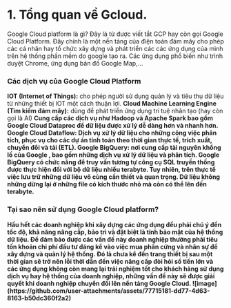 <h1>1. Tổng quan về Gcloud.</h1>
Google Cloud platform là gì? Đây là từ được viết tắt GCP hay còn gọi Google Cloud Platform. Đây chính là một nền tảng của điện toán đám mây cho phép các cá nhân hay tổ chức  xây dựng và phát triển các các ứng dụng của mình trên hệ thống phần mềm do google tạo ra. Các ứng dụng phổ biến như trình duyệt Chrome, ứng dụng bản đồ Google Map,…
<h3>Các dịch vụ của Google Cloud Platform</h3>
<b>IOT (Internet of Things):</b> cho phép người sử dụng quản lý và tiêu thụ dữ liệu từ những thiết bị IOT một cách thuận lợi.
<b>Cloud Machine Learning Engine (Tìm kiếm đám mây):</b> dùng để phát triển ứng dụng trí tuệ nhân tạo (hay còn gọi là AI)
<b><Google Cloud:/b> Cung cấp các dịch vụ như Hadoop và Apache Spark bao gồm Google Cloud Dataproc để dữ liệu được xử lý dễ dàng hơn và nhanh hơn.
<b>Google Cloud Dataflow:</b> Dịch vụ xử lý dữ liệu cho những công việc phân tích, phục vụ cho các dự án tính toán theo thời gian thực tế, trích xuất, chuyển đổi và tải (ETL).
<b>Google BigQuery:</b> nơi cung cấp tài nguyên khổng lồ của Google , bao gồm những dịch vụ xử lý dữ liệu và phân tích. Google BigQuery có chức năng để truy vấn tương tự công cụ SQL truyền thống được thực hiện đối với bộ dữ liệu nhiều terabyte. Tuy nhiên, trên thực tế việc lưu trữ những dữ liệu vô cùng cần thiết và quan trọng.
Dữ liệu không những dừng lại ở những file có kích thước nhỏ mà còn có thể lên đến terabyte.
<h3>Tại sao nên sử dụng Google Cloud platform?</h3>
Hầu hết các doanh nghiệp khi xây dựng các ứng dụng đều phải chú ý đến tốc độ, khả năng nâng cấp, bảo trì và đặt biệt là tính bảo mật của hệ thống dữ liệu. Để đảm bảo được các vấn đề này doanh nghiệp thường phải tiêu tốn khoản chi phí đầu tư đáng kể vào việc mua phần cứng và nhân sự để xây dựng và quản lý hệ thống.
Đó là chưa kể đến trang thiết bị sau một thời gian sẽ trở nên lỗi thời dẫn đến việc nâng cấp đòi hỏi số tiền lớn và các ứng dụng không còn mang lại trải nghiệm tốt cho khách hàng sử dụng dịch vụ hay hệ thống của doanh nghiệp, những vấn đề này sẽ được giải quyết khi doanh nghiệp chuyển đổi lên nền tảng Google Cloud. 
![image](https://github.com/user-attachments/assets/77715181-dd77-4d63-8163-b50dc360f2a2)
